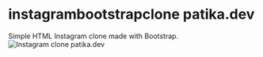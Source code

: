 # instagrambootstrapclone patika.dev
Simple HTML Instagram clone made with Bootstrap.
![Instagram clone patika.dev](screenshot.png)
